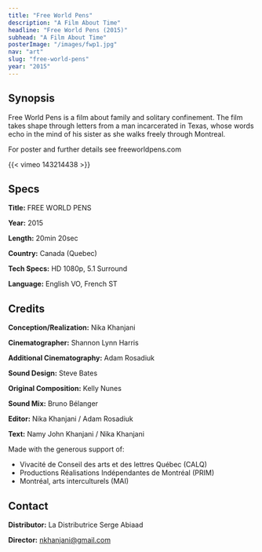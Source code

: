 ```yaml
---
title: "Free World Pens"
description: "A Film About Time"
headline: "Free World Pens (2015)"
subhead: "A Film About Time"
posterImage: "/images/fwp1.jpg"
nav: "art"
slug: "free-world-pens"
year: "2015"
---
```

## Synopsis
Free World Pens is a film about family and solitary confinement.  The film takes shape through letters from a man incarcerated in Texas, whose words echo in the mind of his sister as she walks freely through Montreal.

For poster and further details see freeworldpens.com

{{< vimeo 143214438 >}}

## Specs
**Title:** FREE WORLD PENS

**Year:** 2015

**Length:** 20min 20sec

**Country:** Canada (Quebec)

**Tech Specs:** HD 1080p, 5.1 Surround

**Language:** English VO, French ST

## Credits
**Conception/Realization:** Nika Khanjani

**Cinematographer:** Shannon Lynn Harris

**Additional Cinematography:** Adam Rosadiuk

**Sound Design:** Steve Bates

**Original Composition:** Kelly Nunes

**Sound Mix:** Bruno Bélanger

**Editor:** Nika Khanjani / Adam Rosadiuk

**Text:** Namy John Khanjani / Nika Khanjani

Made with the generous support of:
- Vivacité de Conseil des arts et des lettres Québec (CALQ)
- Productions Réalisations Indépendantes de Montréal (PRIM)
- Montréal, arts interculturels (MAI)

## Contact
**Distributor:** La Distributrice Serge Abiaad

**Director:** [nkhanjani@gmail.com](mailto:nkhanjani@gmail.com)

